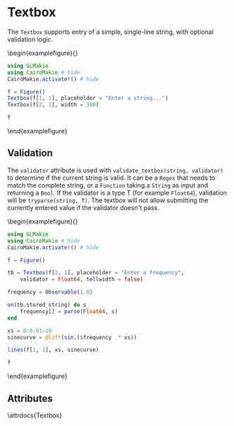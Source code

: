 # Textbox

The `Textbox` supports entry of a simple, single-line string, with optional validation logic.

\begin{examplefigure}{}
```julia
using GLMakie
using CairoMakie # hide
CairoMakie.activate!() # hide

f = Figure()
Textbox(f[1, 1], placeholder = "Enter a string...")
Textbox(f[2, 1], width = 300)

f
```
\end{examplefigure}

## Validation

The `validator` attribute is used with `validate_textbox(string, validator)` to determine if the current string is valid. It can be a `Regex` that needs to match the complete string, or a `Function` taking a `String` as input and returning a `Bool`. If the validator is a type T (for example `Float64`), validation will be `tryparse(string, T)`. The textbox will not allow submitting the currently entered value if the validator doesn't pass.

\begin{examplefigure}{}
```julia
using GLMakie
using CairoMakie # hide
CairoMakie.activate!() # hide

f = Figure()

tb = Textbox(f[2, 1], placeholder = "Enter a frequency",
    validator = Float64, tellwidth = false)

frequency = Observable(1.0)

on(tb.stored_string) do s
    frequency[] = parse(Float64, s)
end

xs = 0:0.01:10
sinecurve = @lift(sin.($frequency .* xs))

lines(f[1, 1], xs, sinecurve)

f
```
\end{examplefigure}

## Attributes

\attrdocs{Textbox}
